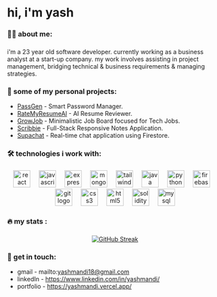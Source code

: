 <h1>hi, i'm yash</h1>

###

<h3 align="left">👩‍💻  about me:</h3>

###

<p align="left">i'm a 23 year old software developer. currently working as a business analyst at a start-up company. my work involves assisting in project management, bridging technical & business requirements & managing strategies.</p>

<h3 align="left">💼  some of my personal projects:</h3>

- [PassGen](https://passgenio.vercel.app/) - Smart Password Manager.
- [RateMyResumeAI](http://ratemyresumeai.vercel.app/) - AI Resume Reviewer. 
- [GrowJob](https://growjobs.vercel.app/) - Minimalistic Job Board focused for Tech Jobs.
- [Scribbie](https://scribbie-notes.vercel.app) - Full-Stack Responsive Notes Application.
- [Supachat](https://github.com/yashmandi/supachat) - Real-time chat application using Firestore.

###

<h3 align="left">🛠 technologies i work with:</h3>

###
<div align="center">
  <img src="https://cdn.jsdelivr.net/gh/devicons/devicon/icons/react/react-original.svg" height="40" alt="react logo"  />
  <img width="12" />
  <img src="https://cdn.jsdelivr.net/gh/devicons/devicon/icons/javascript/javascript-original.svg" height="40" alt="javascript logo"  />
  <img width="12" />
  <img src="https://cdn.jsdelivr.net/gh/devicons/devicon/icons/express/express-original.svg" height="40" alt="express logo"  />
  <img width="12" />
  <img src="https://cdn.jsdelivr.net/gh/devicons/devicon/icons/mongodb/mongodb-original.svg" height="40" alt="mongodb logo"  />
  <img width="12" />
  <img src="https://cdn.jsdelivr.net/gh/devicons/devicon/icons/tailwindcss/tailwindcss-original-wordmark.svg" height="40" alt="tailwindcss logo"  />
  <img width="12" />
  <img src="https://cdn.jsdelivr.net/gh/devicons/devicon/icons/java/java-original.svg" height="40" alt="java logo"  />
  <img width="12" />
  <img src="https://cdn.jsdelivr.net/gh/devicons/devicon/icons/python/python-original.svg" height="40" alt="python logo"  />
  <img width="12" />
  <img src="https://cdn.jsdelivr.net/gh/devicons/devicon/icons/firebase/firebase-plain.svg" height="40" alt="firebase logo"  />
  <img width="12" />
  <img src="https://cdn.jsdelivr.net/gh/devicons/devicon/icons/git/git-original.svg" height="40" alt="git logo"  />
  <img width="12" />
  <img src="https://cdn.jsdelivr.net/gh/devicons/devicon/icons/css3/css3-original.svg" height="40" alt="css3 logo"  />
  <img width="12" />
  <img src="https://cdn.jsdelivr.net/gh/devicons/devicon/icons/html5/html5-original.svg" height="40" alt="html5 logo"  />
  <img width="12" />
  <img src="https://cdn.jsdelivr.net/gh/devicons/devicon/icons/solidity/solidity-original.svg" height="40" alt="solidity logo"  />
  <img width="12" />
  <img src="https://cdn.jsdelivr.net/gh/devicons/devicon/icons/mysql/mysql-original.svg" height="40" alt="mysql logo"  />
</div>

###

###

###

<h3 align="left">🔥   my stats :</h3>

###

<div align="center">
  <a href="https://git.io/streak-stats"><img src="https://streak-stats.demolab.com?user=yashmandi&theme=dark&border_radius=5.9" alt="GitHub Streak" /></a>
</div>

<h3>📩    get in touch:</h3>

- gmail - mailto:yashmandi18@gmail.com
- linkedIn - https://www.linkedin.com/in/yashmandi/
- portfolio - https://yashmandi.vercel.app/

###
